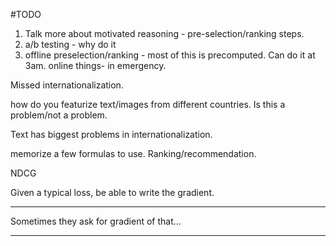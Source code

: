

#TODO 

 1. Talk more about motivated reasoning - pre-selection/ranking steps.
 2. a/b testing - why do it
 3. offline preselection/ranking - most of this is precomputed.
 Can do it at 3am. 
 online things- in emergency.
 
 Missed internationalization.
 
 how do you featurize text/images from different countries. Is this a problem/not a problem.
 
 Text has biggest problems in internationalization.
 
 memorize a few formulas to use.
 Ranking/recommendation.
 
 NDCG
 
 Given a typical loss, be able to write the gradient.
 
 -----
 
 Sometimes they ask for gradient of that...
 
 -----
